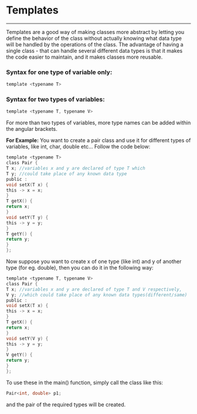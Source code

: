 # Templates
----
Templates are a good way of making classes more abstract by letting you define the
behavior of the class without actually knowing what data type will be handled by
the operations of the class. The advantage of having a single class - that can handle
several different data types is that it makes the code easier to maintain, and it
makes classes more reusable.

### Syntax for one type of variable only:
```c
template <typename T>
```
### Syntax for two types of variables:
```c
template <typename T, typename V>
```

For more than two types of variables, more type names can be added within the
angular brackets.

**For Example:** You want to create a pair class and use it for different types of
variables, like int, char, double etc… Follow the code below:
```c
template <typename T>
class Pair {
T x; //variables x and y are declared of type T which
T y; //could take place of any known data type
public :
void setX(T x) {
this -> x = x;
}
T getX() {
return x;
}
void setY(T y) {
this -> y = y;
}
T getY() {
return y;
}
};
```
Now suppose you want to create x of one type (like int) and y of another type (for
eg. double), then you can do it in the following way:
```c
template <typename T, typename V>
class Pair {
T x; //variables x and y are declared of type T and V respectively,
V y; //which could take place of any known data types(different/same)
public :
void setX(T x) {
this -> x = x;
}
T getX() {
return x;
}
void setY(V y) {
this -> y = y;
}
V getY() {
return y;
}
};
```
To use these in the main() function, simply call the class like this:
```c
Pair<int, double> p1;
```
and the pair of the required types will be created.
